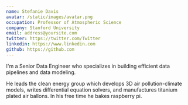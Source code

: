 ```yaml
---
name: Stefanie Davis
avatar: /static/images/avatar.png
occupation: Professor of Atmospheric Science
company: Stanford University
email: address@yoursite.com
twitter: https://twitter.com/Twitter
linkedin: https://www.linkedin.com
github: https://github.com
---
```


I'm a Senior Data Engineer who specializes in building efficient data pipelines and data modeling.

He leads the clean energy group which develops 3D air pollution-climate models, writes differential equation solvers, and manufactures titanium plated air ballons. In his free time he bakes raspberry pi.
